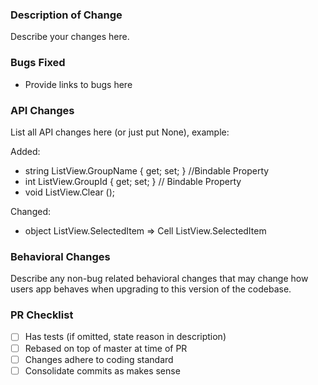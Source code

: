 ### Description of Change ###

Describe your changes here.

### Bugs Fixed ###

- Provide links to bugs here

### API Changes ###

List all API changes here (or just put None), example:

Added:
 - string ListView.GroupName { get; set; } //Bindable Property
 - int ListView.GroupId { get; set; } // Bindable Property
 - void ListView.Clear ();

Changed:
 - object ListView.SelectedItem => Cell ListView.SelectedItem

### Behavioral Changes ###

Describe any non-bug related behavioral changes that may change how users app behaves when upgrading to this version of the codebase.

### PR Checklist ###

- [ ] Has tests (if omitted, state reason in description)
- [ ] Rebased on top of master at time of PR
- [ ] Changes adhere to coding standard
- [ ] Consolidate commits as makes sense
